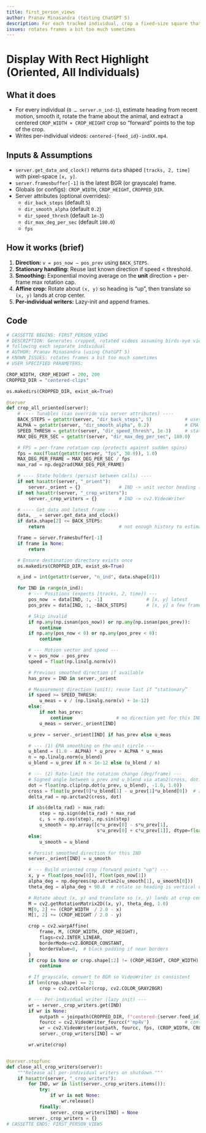 ```yaml
---
title: first_person_views
author: Pranav Minasandra (testing ChatGPT 5)
description: For each tracked individual, crop a fixed-size square that is rotated so the animal’s heading points “up”. Uses EMA + rate limiting to smooth orientation. Writes one MP4 per individual.
issues: rotates frames a bit too much sometimes
---
```


# Display With Rect Highlight (Oriented, All Individuals)

## What it does
- For every individual (`0 … server.n_ind-1`), estimate heading from recent motion, smooth it, rotate the frame about the animal, and extract a centered `CROP_WIDTH × CROP_HEIGHT` crop so “forward” points to the top of the crop.
- Writes per-individual videos: `centered-{feed_id}-indXX.mp4`.

## Inputs & Assumptions
- `server.get_data_and_clock()` returns `data` shaped `[tracks, 2, time]` with pixel-space `[x, y]`.
- `server.framesbuffer[-1]` is the latest BGR (or grayscale) frame.
- Globals (or configs): `CROP_WIDTH`, `CROP_HEIGHT`, `CROPPED_DIR`.
- Server attributes (optional overrides):
  - `dir_back_steps` (default `5`)
  - `dir_smooth_alpha` (default `0.2`)
  - `dir_speed_thresh` (default `1e-3`)
  - `dir_max_deg_per_sec` (default `180.0`)
  - `fps`

## How it works (brief)
1. **Direction:** `v = pos_now − pos_prev` using `BACK_STEPS`.
2. **Stationary handling:** Reuse last known direction if speed < threshold.
3. **Smoothing:** Exponential moving average on the **unit** direction + per-frame max rotation cap.
4. **Affine crop:** Rotate about `(x, y)` so heading is “up”, then translate so `(x, y)` lands at crop center.
5. **Per-individual writers:** Lazy-init and append frames.

## Code

```python
# CASSETTE BEGINS: FIRST_PERSON_VIEWS
# DESCRIPTION: Generates cropped, rotated videos assuming birds-eye view
# following each separate individual
# AUTHOR: Pranav Minasandra (using ChatGPT 5)
# KNOWN_ISSUES: rotates frames a bit too much sometimes
# USER SPECIFIED PARAMETERS:

CROP_WIDTH, CROP_HEIGHT = 200, 200
CROPPED_DIR = "centered-clips"

os.makedirs(CROPPED_DIR, exist_ok=True)

@server
def crop_all_oriented(server):
    # ---- Tunables (can override via server attributes) ----
    BACK_STEPS = getattr(server, "dir_back_steps", 5)            # uses -1 and -5 for heading
    ALPHA = getattr(server, "dir_smooth_alpha", 0.2)             # EMA smoothing on direction
    SPEED_THRESH = getattr(server, "dir_speed_thresh", 1e-3)     # stationary threshold (pixels/frame)
    MAX_DEG_PER_SEC = getattr(server, "dir_max_deg_per_sec", 180.0)

    # FPS → per-frame rotation cap (protects against sudden spins)
    fps = max(float(getattr(server, "fps", 30.0)), 1.0)
    MAX_DEG_PER_FRAME = MAX_DEG_PER_SEC / fps
    max_rad = np.deg2rad(MAX_DEG_PER_FRAME)

    # ---- State holders (persist between calls) ----
    if not hasattr(server, "_orient"):
        server._orient = {}              # IND -> unit vector heading (ux, uy)
    if not hasattr(server, "_crop_writers"):
        server._crop_writers = {}        # IND -> cv2.VideoWriter

    # ---- Get data and latest frame ----
    data, _ = server.get_data_and_clock()
    if data.shape[2] <= BACK_STEPS:
        return                           # not enough history to estimate heading

    frame = server.framesbuffer[-1]
    if frame is None:
        return

    # Ensure destination directory exists once
    os.makedirs(CROPPED_DIR, exist_ok=True)

    n_ind = int(getattr(server, "n_ind", data.shape[0]))

    for IND in range(n_ind):
        # --- Positions (expects [tracks, 2, time]) ---
        pos_now  = data[IND, :, -1]                # [x, y] latest
        pos_prev = data[IND, :, -BACK_STEPS]       # [x, y] a few frames ago

        # Skip invalid
        if np.any(np.isnan(pos_now)) or np.any(np.isnan(pos_prev)):
            continue
        if np.any(pos_now < 0) or np.any(pos_prev < 0):
            continue

        # --- Motion vector and speed ---
        v = pos_now - pos_prev
        speed = float(np.linalg.norm(v))

        # Previous smoothed direction if available
        has_prev = IND in server._orient

        # Measurement direction (unit); reuse last if “stationary”
        if speed >= SPEED_THRESH:
            u_meas = v / (np.linalg.norm(v) + 1e-12)
        else:
            if not has_prev:
                continue                # no direction yet for this IND
            u_meas = server._orient[IND]

        u_prev = server._orient[IND] if has_prev else u_meas

        # --- (1) EMA smoothing on the unit circle ---
        u_blend = (1.0 - ALPHA) * u_prev + ALPHA * u_meas
        n = np.linalg.norm(u_blend)
        u_blend = u_prev if n < 1e-12 else (u_blend / n)

        # --- (2) Rate-limit the rotation change (deg/frame) ---
        # Signed angle between u_prev and u_blend via atan2(cross, dot)
        dot = float(np.clip(np.dot(u_prev, u_blend), -1.0, 1.0))
        cross = float(u_prev[0]*u_blend[1] - u_prev[1]*u_blend[0])  # z of 2D cross
        delta_rad = np.arctan2(cross, dot)

        if abs(delta_rad) > max_rad:
            step = np.sign(delta_rad) * max_rad
            c, s = np.cos(step), np.sin(step)
            u_smooth = np.array([c*u_prev[0] - s*u_prev[1],
                                 s*u_prev[0] + c*u_prev[1]], dtype=float)
        else:
            u_smooth = u_blend

        # Persist smoothed direction for this IND
        server._orient[IND] = u_smooth

        # --- Build oriented crop (forward points "up") ---
        x, y = float(pos_now[0]), float(pos_now[1])
        alpha_deg = np.degrees(np.arctan2(u_smooth[1], u_smooth[0]))
        theta_deg = alpha_deg + 90.0  # rotate so heading is vertical upward in the crop

        # Rotate about (x, y) and translate so (x, y) lands at crop center
        M = cv2.getRotationMatrix2D((x, y), theta_deg, 1.0)
        M[0, 2] += (CROP_WIDTH  / 2.0 - x)
        M[1, 2] += (CROP_HEIGHT / 2.0 - y)

        crop = cv2.warpAffine(
            frame, M, (CROP_WIDTH, CROP_HEIGHT),
            flags=cv2.INTER_LINEAR,
            borderMode=cv2.BORDER_CONSTANT,
            borderValue=0,  # black padding if near borders
        )
        if crop is None or crop.shape[:2] != (CROP_HEIGHT, CROP_WIDTH):
            continue

        # If grayscale, convert to BGR so VideoWriter is consistent
        if len(crop.shape) == 2:
            crop = cv2.cvtColor(crop, cv2.COLOR_GRAY2BGR)

        # --- Per-individual writer (lazy init) ---
        wr = server._crop_writers.get(IND)
        if wr is None:
            outpath = joinpath(CROPPED_DIR, f"centered-{server.feed_id}-ind{IND:02d}.mp4")
            fourcc = cv2.VideoWriter_fourcc(*'mp4v')             # container/codec pairing for .mp4
            wr = cv2.VideoWriter(outpath, fourcc, fps, (CROP_WIDTH, CROP_HEIGHT))
            server._crop_writers[IND] = wr

        wr.write(crop)


@server.stopfunc
def close_all_crop_writers(server):
    """Release all per-individual writers on shutdown."""
    if hasattr(server, "_crop_writers"):
        for IND, wr in list(server._crop_writers.items()):
            try:
                if wr is not None:
                    wr.release()
            finally:
                server._crop_writers[IND] = None
        server._crop_writers = {}
# CASSETTE ENDS: FIRST_PERSON_VIEWS
